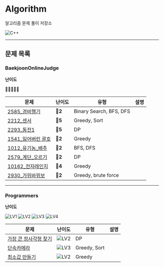 # Algorithm

알고리즘 문제 풀이 저장소

![C++](https://img.shields.io/badge/-C++-000000C?style=flat&logo=C%2B%2B)

----
## 문제 목록

### BaekjoonOnlineJudge
**난이도**

💎🔴🥇🥈🥉

| 문제 | 난이도 |유형 | 설명 |
|---|---|----| ---|
|[2585_경비행기](https://github.com/halucinor/Algorithm/blob/main/BOJ/%5BBOJ%5D2585_%EA%B2%BD%EB%B9%84%ED%96%89%EA%B8%B0.cpp)| **🥇2** | Binary Search, BFS, DFS| |
|[2212_센서](https://github.com/halucinor/Algorithm/blob/main/BOJ/%5BBOJ%5D2212_%EC%84%BC%EC%84%9C.cpp)| **🥇5** | Greedy, Sort| |
|[2293_동전1](https://github.com/halucinor/Algorithm/blob/main/BOJ/%5BBOJ%5D2293_%EB%8F%99%EC%A0%841.cpp)| **🥇5** | DP| |
|[1541_잃어버린 괄호](https://github.com/halucinor/Algorithm/blob/main/BOJ/%5BBOJ%5D1541_%EC%9E%83%EC%96%B4%EB%B2%84%EB%A6%B0_%EA%B4%84%ED%98%B8.cpp)| **🥈2** | Greedy| |
|[1012_유기농_배추](https://github.com/halucinor/Algorithm/blob/main/BOJ/%5BBOJ%5D1012_%EC%9C%A0%EA%B8%B0%EB%86%8D_%EB%B0%B0%EC%B6%94.cpp)| **🥈2** | BFS, DFS| |
|[2579_계단_오르기](https://github.com/halucinor/Algorithm/blob/main/BOJ/%5BBOJ%5D2579_%EA%B3%84%EB%8B%A8_%EC%98%A4%EB%A5%B4%EA%B8%B0.cpp)| **🥈2** | DP| |
|[10162_전자레인지](https://github.com/halucinor/Algorithm/blob/main/BOJ/%5BBOJ%5D10162_%EC%A0%84%EC%9E%90%EB%A0%88%EC%9D%B8%EC%A7%80.cpp)|**🥉4** | Greedy | |
|[2930_가위바위보](https://github.com/halucinor/Algorithm/blob/main/BOJ/%5BBOJ%5D2930_%EA%B0%80%EC%9C%84%EB%B0%94%EC%9C%84%EB%B3%B4.cpp)| **🥉2** | Greedy, brute force | |

---
### Programmers

**난이도**

![LV1](https://img.shields.io/badge/-LV1-success?style=flat)
![LV2](https://img.shields.io/badge/-LV2-yellow?style=flat)
![LV3](https://img.shields.io/badge/-LV3-orange?style=flat)
![LV4](https://img.shields.io/badge/-LV4-red?style=flat)

| 문제 | 난이도 |유형 | 설명 |
|---|---|----| ---|
|[가장 큰 정사각형 찾기](https://github.com/halucinor/Algorithm/blob/main/Programmers/%5Bprogrammers%5D%EA%B0%80%EC%9E%A5%ED%81%B0%EC%A0%95%EC%82%AC%EA%B0%81%ED%98%95%EC%B0%BE%EA%B8%B0.cpp)| ![LV2](https://img.shields.io/badge/-LV2-yellow?style=flat) | DP | |
|[단속카메라](https://github.com/halucinor/Algorithm/blob/main/Programmers/%5Bprogrammers%5D%EB%8B%A8%EC%86%8D%EC%B9%B4%EB%A9%94%EB%9D%BC.cpp)| ![LV3](https://img.shields.io/badge/-LV3-orange?style=flat) | Greedy, Sort | |
|[최소값 만들기](https://github.com/halucinor/Algorithm/blob/main/Programmers/%5Bprogrammers%5D%EC%B5%9C%EC%86%8C%EA%B0%92_%EB%A7%8C%EB%93%A4%EA%B8%B0.cpp)| ![LV2](https://img.shields.io/badge/-LV2-yellow?style=flat) | Greedy | |